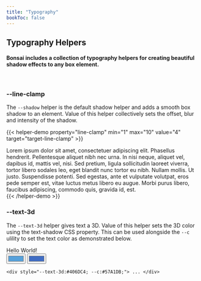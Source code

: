 ```yaml
---
title: "Typography"
bookToc: false
---
```


## Typography Helpers

#### Bonsai includes a collection of typography helpers for creating beautiful shadow effects to any box element.

<br>

### \-\-line-clamp
The `--shadow` helper is the default shadow helper and adds a smooth box shadow to an element. Value of this helper collectively sets the offset, blur and intensity of the shadow.

{{< helper-demo property="line-clamp" min="1" max="10" value="4" target="target-line-clamp" >}}
<div style="--maxw:400px; --br:5px; --bg:#fff; --of:hidden;">
    <div id="target-line-clamp" style="--line-clamp:4; --m:1rem">
        Lorem ipsum dolor sit amet, consectetuer adipiscing elit. Phasellus hendrerit. Pellentesque aliquet nibh nec urna. In nisi neque, aliquet vel, dapibus id, mattis vel, nisi. Sed pretium, ligula sollicitudin laoreet viverra, tortor libero sodales leo, eget blandit nunc tortor eu nibh. Nullam mollis. Ut justo. Suspendisse potenti. Sed egestas, ante et vulputate volutpat, eros pede semper est, vitae luctus metus libero eu augue. Morbi purus libero, faucibus adipiscing, commodo quis, gravida id, est.
    </div>
</div>
{{< /helper-demo >}}

### \-\-text-3d
The `--text-3d` helper gives text a 3D. Value of this helper sets the 3D color using the text-shadow CSS property. This can be used alongside the `--c` ulility to set the text color as demonstrated below.

<div style="--d:flex; --mb:4rem;">
    <div style="--p:1rem; --fx:1; --bg:#eee; --as:flex-start; --maxw:600px;">
        <div style="--fx:1; --p:3rem; --mb:.5rem; --d:flex; --jc:center;">
            <span id="target-text-3d" style="--text-3d:#406DC4; --c:#57A1DB; --weight:bold; --size: 5rem">Hello World!</span>
        </div>
            <div>
                <input type="color" id="color" name="color" value="#57A1DB" style="--d:inline-block;">
                <input type="color" id="text-3d" name="text-3d" value="#406DC4" style="--d:inline-block;">
            </div>
            <div class="markdown" style="--maxw:800px; --w:100%; --pos:relative;">
<div class="highlight" style="--mb:0;"><pre class="chroma" style="--mt:.75rem;"><code class="language-html" data-lang="html"><span class="p">&lt;</span><span class="nt">div</span> <span class="na">style</span><span class="o">=</span><span class="s">"<span id="text-3d-label">--text-3d:#406DC4;</span> <span id="color-label">--c:#57A1DB;</span>"</span></span><span class="p"></span><span class="p">&gt;</span> ... <span class="p">&lt;</span><span class="p">/</span><span class="nt">div</span><span class="p">&gt;</span></code></pre>
            </div>
        </div>
    </div>  
</div>
<script>liveprop('text-3d', '--text-3d', '', 'target-text-3d');</script>
<script>liveprop('color', '--c', '', 'target-text-3d');</script>